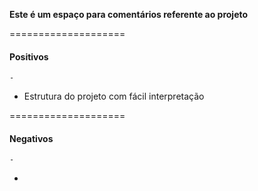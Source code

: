 **Este é um espaço para comentários referente ao projeto**

====================
#### Positivos
```
-
```

- Estrutura do projeto com fácil interpretação


====================
#### Negativos
```
-
```

-
